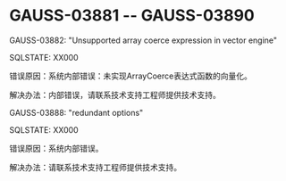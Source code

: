 # GAUSS-03881 -- GAUSS-03890

GAUSS-03882: "Unsupported array coerce expression in vector engine"

SQLSTATE: XX000

错误原因：系统内部错误：未实现ArrayCoerce表达式函数的向量化。

解决办法：内部错误，请联系技术支持工程师提供技术支持。

GAUSS-03888: "redundant options"

SQLSTATE: XX000

错误原因：系统内部错误。

解决办法：请联系技术支持工程师提供技术支持。

